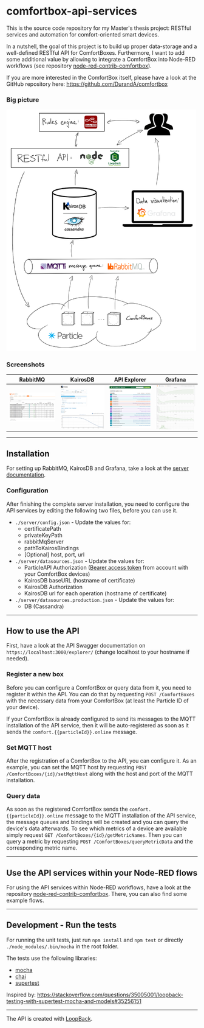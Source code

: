 # comfortbox-api-services
This is the source code repository for my Master's thesis project: RESTful services and automation for comfort-oriented smart devices.

In a nutshell, the goal of this project is to build up proper data-storage and a well-defined RESTful API for ComfortBoxes. Furthermore, I want to add some additional value by allowing to integrate a ComfortBox into Node-RED workflows (see repository [node-red-contrib-comfortbox](https://github.com/dwettstein/node-red-contrib-comfortbox)).

If you are more interested in the ComfortBox itself, please have a look at the GitHub repository here:  https://github.com/DurandA/comfortbox

### Big picture
<img src="./docs/images/big_picture.png" alt="Big picture" width="500px"/>

### Screenshots
| RabbitMQ                                | KairosDB                                | API Explorer                                    | Grafana                               |
|-----------------------------------------|-----------------------------------------|-------------------------------------------------|---------------------------------------|
| ![RabbitMQ](./docs/images/rabbitmq.png) | ![KairosDB](./docs/images/kairosdb.png) | ![API Explorer](./docs/images/api_explorer.png) | ![Grafana](./docs/images/grafana.png) |

---
## Installation
For setting up RabbitMQ, KairosDB and Grafana, take a look at the [server documentation](./docs/setup_server.md).

### Configuration
After finishing the complete server installation, you need to configure the API services by editing the following two files, before you can use it.
- `./server/config.json` \- Update the values for:
    - certificatePath
    - privateKeyPath
    - rabbitMqServer
    - pathToKairosBindings
    - \[Optional\] host, port, url
- `./server/datasources.json` \- Update the values for:
    - ParticleAPI Authorization ([Bearer access token](https://docs.particle.io/reference/api/#generate-an-access-token) from account with your ComfortBox devices)
    - KairosDB baseURL (hostname of certificate)
    - KairosDB Authorization
    - KairosDB url for each operation (hostname of certificate)
- `./server/datasources.production.json` \- Update the values for:
    - DB (Cassandra)

---
## How to use the API
First, have a look at the API Swagger documentation on `https://localhost:3000/explorer/` (change localhost to your hostname if needed).

### Register a new box
Before you can configure a ComfortBox or query data from it, you need to register it within the API.
You can do that by requesting `POST /ComfortBoxes` with the necessary data from your ComfortBox (at least the Particle ID of your device).

If your ComfortBox is already configured to send its messages to the MQTT installation of the API service, then it will be auto-registered as soon as it sends the `comfort.{{particleId}}.online` message.

### Set MQTT host
After the registration of a ComfortBox to the API, you can configure it.
As an example, you can set the MQTT host by requesting `POST /ComfortBoxes/{id}/setMqttHost` along with the host and port of the MQTT installation.

### Query data
As soon as the registered ComfortBox sends the `comfort.{{particleId}}.online` message to the MQTT installation of the API service, the message queues and bindings will be created and you can query the device's data afterwards.
To see which metrics of a device are available simply request `GET /ComfortBoxes/{id}/getMetricNames`. Then you can query a metric by requesting `POST /ComfortBoxes/queryMetricData` and the corresponding metric name.

---
## Use the API services within your Node-RED flows
For using the API services within Node-RED workflows, have a look at the repository [node-red-contrib-comfortbox](https://github.com/dwettstein/node-red-contrib-comfortbox). There, you can also find some example flows.

---
## Development - Run the tests
For running the unit tests, just run `npm install` and `npm test` or directly `./node_modules/.bin/mocha` in the root folder.

The tests use the following libraries:
- [mocha](https://mochajs.org/)
- [chai](http://chaijs.com/)
- [supertest](https://github.com/visionmedia/supertest)

Inspired by: https://stackoverflow.com/questions/35005001/loopback-testing-with-supertest-mocha-and-models#35256151

---
The API is created with [LoopBack](http://loopback.io).
